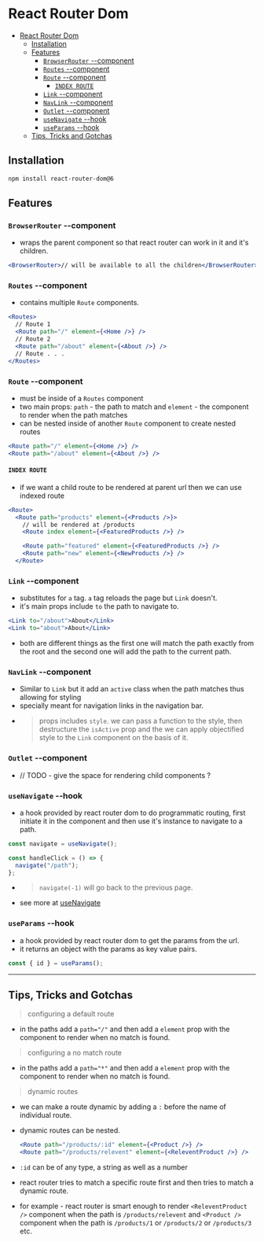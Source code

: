 # React Router Dom

- [React Router Dom](#react-router-dom)
  - [Installation](#installation)
  - [Features](#features)
    - [`BrowserRouter` --component](#browserrouter---component)
    - [`Routes` --component](#routes---component)
    - [`Route` --component](#route---component)
      - [`INDEX ROUTE`](#index-route)
    - [`Link` --component](#link---component)
    - [`NavLink` --component](#navlink---component)
    - [`Outlet` --component](#outlet---component)
    - [`useNavigate` --hook](#usenavigate---hook)
    - [`useParams` --hook](#useparams---hook)
  - [Tips, Tricks and Gotchas](#tips-tricks-and-gotchas)

## Installation

```bash
npm install react-router-dom@6
```

## Features

### `BrowserRouter` --component

- wraps the parent component so that react router can work in it and it's children.

```jsx
<BrowserRouter>// will be available to all the children</BrowserRouter>
```

### `Routes` --component

- contains multiple `Route` components.

```jsx
<Routes>
  // Route 1
  <Route path="/" element={<Home />} />
  // Route 2
  <Route path="/about" element={<About />} />
  // Route . . .
</Routes>
```

### `Route` --component

- must be inside of a `Routes` component
- two main props: `path` - the path to match and `element` - the component to render when the path matches
- can be nested inside of another `Route` component to create nested routes

```jsx
<Route path="/" element={<Home />} />
<Route path="/about" element={<About />} />
```

#### `INDEX ROUTE`

- if we want a child route to be rendered at parent url then we can use indexed route

```jsx
<Route>
  <Route path="products" element={<Products />}>
    // will be rendered at /products
    <Route index element={<FeaturedProducts />} />

    <Route path="featured" element={<FeaturedProducts />} />
    <Route path="new" element={<NewProducts />} />
  </Route>
```

### `Link` --component

- substitutes for `a` tag. `a` tag reloads the page but `Link` doesn't.
- it's main props include `to` the path to navigate to.

```jsx
<Link to="/about">About</Link>
<Link to="about">About</Link>
```

- both are different things as the first one will match the path exactly from the root and the second one will add the path to the current path.

### `NavLink` --component

- Similar to `Link` but it add an `active` class when the path matches thus allowing for styling
- specially meant for navigation links in the navigation bar.
- > props includes `style`. we can pass a function to the style, then destructure the `isActive` prop and the we can apply objectified style to the `Link` component on the basis of it.

### `Outlet` --component

- // TODO - give the space for rendering child components ?

### `useNavigate` --hook

- a hook provided by react router dom to do programmatic routing, first initiate it in the component and then use it's instance to navigate to a path.

```jsx
const navigate = useNavigate();

const handleClick = () => {
  navigate("/path");
};
```

- > `navigate(-1)` will go back to the previous page.
- see more at [useNavigate](https://reactrouter.com/en/6.8.1/hooks/use-navigate)

### `useParams` --hook

- a hook provided by react router dom to get the params from the url.
- it returns an object with the params as key value pairs.

```jsx
const { id } = useParams();
```

---

## Tips, Tricks and Gotchas

> configuring a default route

- in the paths add a `path="/"` and then add a `element` prop with the component to render when no match is found.

> configuring a no match route

- in the paths add a `path="*"` and then add a `element` prop with the component to render when no match is found.

> dynamic routes

- we can make a route dynamic by adding a `:` before the name of individual route.
- dynamic routes can be nested.

  ```jsx
  <Route path="/products/:id" element={<Product />} />
  <Route path="/products/relevent" element={<ReleventProduct />} />
  ```

- `:id` can be of any type, a string as well as a number
- react router tries to match a specific route first and then tries to match a dynamic route.
- for example - react router is smart enough to render `<ReleventProduct />` component when the path is `/products/relevent` and `<Product />` component when the path is `/products/1` or `/products/2` or `/products/3` etc.
